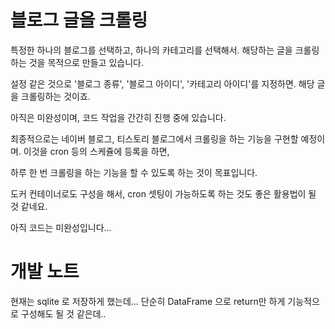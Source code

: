 # 블로그 글을 크롤링

특정한 하나의 블로그를 선택하고, 하나의 카테고리를 선택해서. 해당하는 글을 크롤링하는 것을 목적으로 만들고 있습니다. 

설정 같은 것으로 '블로그 종류', '블로그 아이디', '카테고리 아이디'를 지정하면. 해당 글을 크롤링하는 것이죠. 

아직은 미완성이며, 코드 작업을 간간히 진행 중에 있습니다. 

최종적으로는 네이버 블로그, 티스토리 블로그에서 크롤링을 하는 기능을 구현할 예정이며. 이것을 cron 등의 스케쥴에 등록을 하면, 

하루 한 번 크롤링을 하는 기능을 할 수 있도록 하는 것이 목표입니다.

도커 컨테이너로도 구성을 해서, cron 셋팅이 가능하도록 하는 것도 좋은 활용법이 될 것 같네요.

아직 코드는 미완성입니다...



# 개발 노트
현재는 sqlite 로 저장하게 했는데...
단순히 DataFrame 으로 return만 하게 기능적으로 구성해도 될 것 같은데..

